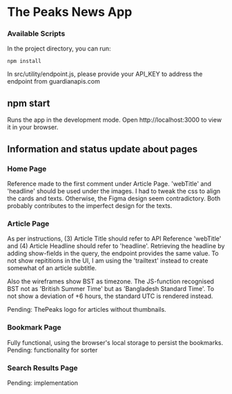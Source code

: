 # The Peaks News App

### Available Scripts

In the project directory, you can run:

```shell
npm install
```

In src/utility/endpoint.js, please provide your API_KEY to address the endpoint from guardianapis.com

## npm start

Runs the app in the development mode.
Open http://localhost:3000 to view it in your browser.

## Information and status update about pages

### Home Page

Reference made to the first comment under Article Page. 'webTitle' and 'headline' should be used under the images. I had to tweak the css to align the cards and texts.
Otherwise, the Figma design seem contradictory. Both probably contributes to the imperfect design for the texts.

### Article Page

As per instructions, (3) Article Title should refer to API Reference 'webTitle' and (4) Article Headline should refer to 'headline'. Retrieving the headline by adding show-fields in the query, the endpoint provides the same value.
To not show repititions in the UI, I am using the 'trailtext' instead to create somewhat of an article subtitle.

Also the wireframes show BST as timezone. The JS-function recognised BST not as 'British Summer Time' but as 'Bangladesh Standard Time'.
To not show a deviation of +6 hours, the standard UTC is rendered instead.

Pending: ThePeaks logo for articles without thumbnails.

### Bookmark Page

Fully functional, using the browser's local storage to persist the bookmarks.
Pending: functionality for sorter

### Search Results Page

Pending: implementation
